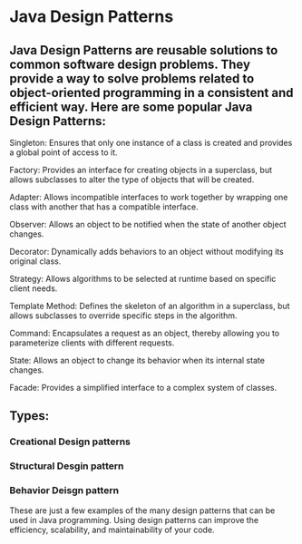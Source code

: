 # Java Design Patterns

## Java Design Patterns are reusable solutions to common software design problems. They provide a way to solve problems related to object-oriented programming in a consistent and efficient way. Here are some popular Java Design Patterns:

Singleton: Ensures that only one instance of a class is created and provides a global point of access to it.

Factory: Provides an interface for creating objects in a superclass, but allows subclasses to alter the type of objects that will be created.

Adapter: Allows incompatible interfaces to work together by wrapping one class with another that has a compatible interface.

Observer: Allows an object to be notified when the state of another object changes.

Decorator: Dynamically adds behaviors to an object without modifying its original class.

Strategy: Allows algorithms to be selected at runtime based on specific client needs.

Template Method: Defines the skeleton of an algorithm in a superclass, but allows subclasses to override specific steps in the algorithm.

Command: Encapsulates a request as an object, thereby allowing you to parameterize clients with different requests.

State: Allows an object to change its behavior when its internal state changes.

Facade: Provides a simplified interface to a complex system of classes.

## Types:
### Creational Design patterns
### Structural Desgin pattern
### Behavior Deisgn pattern

These are just a few examples of the many design patterns that can be used in Java programming. Using design patterns can improve the efficiency, scalability, and maintainability of your code.